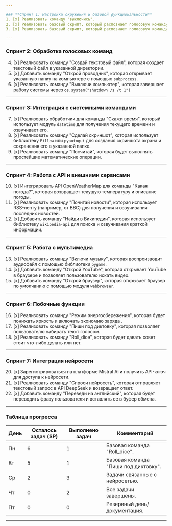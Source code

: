 ```yaml
---

### **Спринт 1: Настройка окружения и базовой функциональности**
1. [x] Реализовать команду "выключись".
2. [x] Реализовать базовый скрипт, который распознает голосовую команду "Кто я?" с помощью `sillero_tts` и `vosk`.
3. [x] Реализовать базовый скрипт, который распознает голосовую команду "Привет" и отвечает "Привет, чем могу помочь?".

---
```


### **Спринт 2: Обработка голосовых команд**
4. [x] Реализовать команду "Создай текстовый файл", которая создает текстовый файл в указанной директории.
5. [x] Добавить команду "Открой проводник", которая открывает указанную папку на компьютере с помощью `subprocess`.
6. [x] Реализовать команду "Выключи компьютер", которая завершает работу системы через `os.system("shutdown /s /t 1")`
---

### **Спринт 3: Интеграция с системными командами**
7. [x] Реализовать обработчик для команды "Скажи время", который использует модуль `datetime` для получения текущего времени и озвучивает его.
8. [x] Реализовать команду "Сделай скриншот", которая использует библиотеку `Pillow` или `pyautogui` для создания скриншота экрана и сохранения его в указанной папке.
9. [x] Реализовать команду "Посчитай", которая будет выполнять простейшие математические операции.
---

### **Спринт 4: Работа с API и внешними сервисами**
10. [x] Интегрировать API OpenWeatherMap для команды "Какая погода?", которая возвращает текущую температуру и описание погоды.
11. [x] Реализовать команду "Почитай новости", которая использует RSS-ленту (например, от BBC) для получения и озвучивания последних новостей.
12. [x] Добавить команду "Найди в Википедии", которая использует библиотеку `wikipedia-api` для поиска и озвучивания краткой информации.

---

### **Спринт 5: Работа с мультимедиа**
13. [x] Реализовать команду "Включи музыку", которая воспроизводит аудиофайл с помощью библиотеки `pygame`.
14. [x] Добавить команду "Открой YouTube", которая открывает YouTube в браузере и позволяет пользователю искать видео.
15. [x] Добавить команду "Открой браузер", которая открывает браузер по умолчанию с помощью модуля `webbrowser`.

---

### **Спринт 6: Побочные функции**
16. [x] Реализовать команду "Режим энергосбережения", которая будет понижать яркость и включать экономию заряда  .
17. [x] Реализовать команду "Пиши под диктовку", которая позволяет пользователю набирать текст голосом.
18. [x]  Реализовать команду "Roll_dice", которая будет давать совет стоит что-либо делать или нет.

---

### **Спринт 7: Интеграция нейросети**
20. [x] Зарегистрироваться на платформе Mistral Ai и получить API-ключ для доступа к нейросети.
21. [x] Реализовать команду "Спроси нейросеть", которая отправляет текстовый запрос в API DeepSeek и возвращает ответ.
22. [x] Добавить команду "Переведи на английский", которая будет переводить фразу пользователя и вставлять ее в буфер обмена.
    
---


### **Таблица прогресса**
| День  | Осталось задач (SP) | Выполнено задач | Комментарий                           |
|-------|----------------------|-----------------|--------------------------------------|
| Пн    | 6                    | 1               | Базовая команда  "Roll_dice".        |
| Вт    | 5                    | 1               | Базовая команда "Пиши под диктовку". | 
| Ср    | 2                    | 3               | Задачи связанные с нейросетью.       |
| Чт    | 0                    | 2               | Все задачи завершены.                |
| Пт    | 0                    | 0               | Резервный день/документация.         |

---
